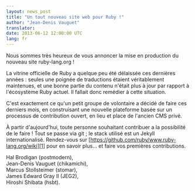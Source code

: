 ```yaml
---
layout: news_post
title: "Un tout nouveau site web pour Ruby !"
author: "Jean-Denis Vauguet"
translator:
date: 2013-06-12 12:00:00 UTC
lang: fr
---
```


Nous sommes très heureux de vous annoncer la mise en production du nouveau
site ruby-lang.org !

La vitrine officielle de Ruby a quelque peu été délaissée ces dernières
années : seules une poignée de traductions étaient véritablement
maintenues, et une bonne partie du contenu n'était plus à jour par rapport à
l'écosystème Ruby actuel. Il fallait donc remédier à cette situation.

C'est exactement ce qu'un petit groupe de volontaire a décidé de faire ces
derniers mois, en construisant une nouvelle plateforme basée sur un
processus de contribution ouvert, en lieu et place de l'ancien CMS privé.

À partir d'aujourd'hui, toute personne souhaitant contribuer a la possibilité
de le faire ! Tout se passe via git ; le stack utilisé est un Jekyll
internationalisé. Rendez-vous sur
[https://github.com/ruby/www.ruby-lang.org/wiki][1] pour en savoir plus… et
faire vos premières contributions.

Hal Brodigan (postmodern),<br />
Jean-Denis Vauguet (chikamichi),<br />
Marcus Stollsteimer (stomar),<br />
James Edward Gray II (JEG2),<br />
Hiroshi Shibata (hsbt).


[1]: https://github.com/ruby/www.ruby-lang.org/wiki
